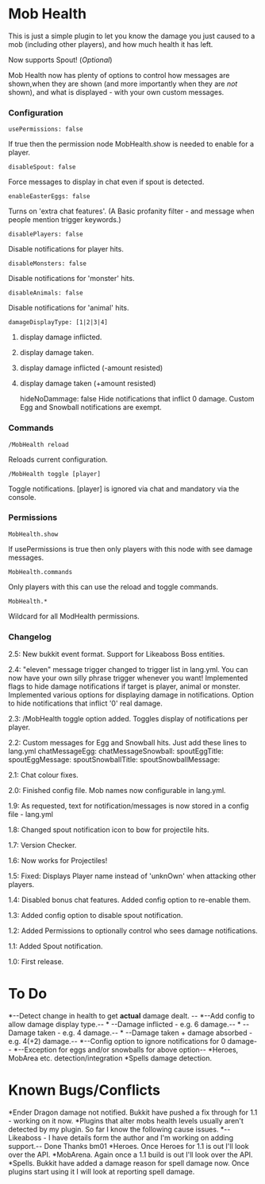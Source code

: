 Mob Health
==========

This is just a simple plugin to let you know the damage you just caused to a mob (including other players), and how much health it has left.  

Now supports Spout! (_Optional_)

Mob Health now has plenty of options to control how messages are shown,when they are shown (and more importantly when they are *not* shown), and what is displayed - with your own custom messages.


### Configuration

	usePermissions: false
If true then the permission node MobHealth.show is needed to enable for a player.

	disableSpout: false
Force messages to display in chat even if spout is detected.

	enableEasterEggs: false
Turns on 'extra chat features'.  (A Basic profanity filter - and message when people mention trigger keywords.)

    disablePlayers: false
Disable notifications for player hits.

    disableMonsters: false
Disable notifications for 'monster' hits.

    disableAnimals: false
Disable notifications for 'animal' hits.

    damageDisplayType: [1|2|3|4]
1. display damage inflicted.  
2. display damage taken.
2. display damage inflicted (-amount resisted)
4. display damage taken (+amount resisted)

    hideNoDammage: false
Hide notifications that inflict 0 damage.  Custom Egg and Snowball notifications are exempt.

### Commands

	/MobHealth reload
Reloads current configuration.
	
	/MobHealth toggle [player]
Toggle notifications. [player] is ignored via chat and mandatory via the console.

### Permissions

	MobHealth.show
If usePermissions is true then only players with this node with see damage messages.
	
	MobHealth.commands
Only players with this can use the reload and toggle commands.
	
	MobHealth.* 
Wildcard for all ModHealth permissions.

### Changelog
2.5:  New bukkit event format.
      Support for Likeaboss Boss entities.  

2.4:  "eleven" message trigger changed to trigger list in lang.yml.  You can now have your own silly phrase trigger whenever you want!
      Implemented flags to hide damage notifications if target is player, animal or monster.
      Implemented various options for displaying damage in notifications.
      Option to hide notifications that inflict '0' real damage.
      
2.3:  /MobHealth toggle  option added.  Toggles display of notifications per player. 

2.2:  Custom messages for Egg and Snowball hits.
      Just add these lines to lang.yml
      chatMessageEgg: 
      chatMessageSnowball:
      spoutEggTitle:
      spoutEggMessage:
      spoutSnowballTitle:
      spoutSnowballMessage:
 
2.1:  Chat colour fixes.

2.0:  Finished config file.  Mob names now configurable in lang.yml.

1.9:  As requested, text for notification/messages is now stored in a config file - lang.yml

1.8:  Changed spout notification icon to bow for projectile hits.

1.7:  Version Checker.

1.6:  Now works for Projectiles!

1.5:  Fixed:  Displays Player name instead of 'unknOwn' when attacking other players.

1.4:  Disabled bonus chat features. Added config option to re-enable them.

1.3:  Added config option to disable spout notification.

1.2:  Added Permissions to optionally control who sees damage notifications.

1.1:  Added Spout notification.

1.0:  First release.


To Do
=====
*--Detect change in health to  get **actual** damage dealt. --
*--Add config to allow damage display type.--
    * --Damage inflicted - e.g. 6 damage.--
    * --Damage taken - e.g. 4 damage.--
    * --Damage taken + damage absorbed - e.g. 4(+2) damage.--
*--Config option to ignore notifications for 0 damage--
*--Exception for eggs and/or snowballs for above option--
*Heroes, MobArea etc. detection/integration
*Spells damage detection.

Known Bugs/Conflicts
====================
*Ender Dragon damage not notified. Bukkit have pushed a fix through for 1.1 - working on it now.
*Plugins that alter mobs health levels usually aren't detected by my plugin.  So far I know the following cause issues.
    *--Likeaboss - I have details form the author and I'm working on adding support.-- Done Thanks bm01
    *Heroes.  Once Heroes for 1.1 is out I'll look over the API.
    *MobArena.  Again once a 1.1 build is out I'll look over the API.
*Spells.  Bukkit have added a damage reason for spell damage now.  Once plugins start using it I will look at reporting spell damage.
